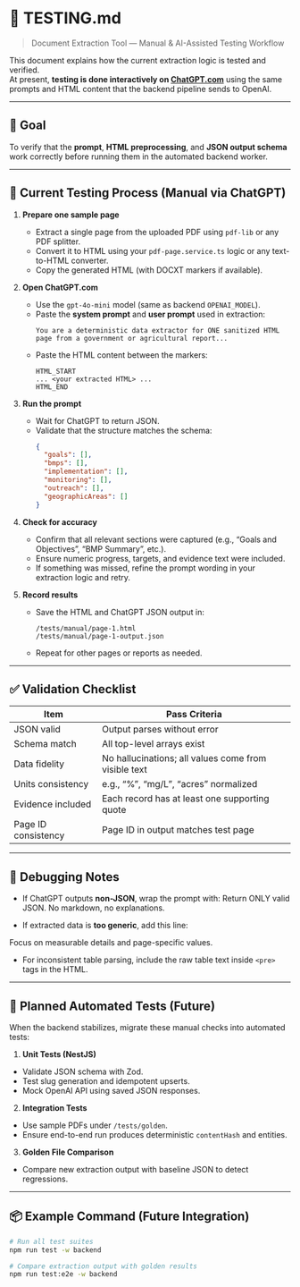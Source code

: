 # 🧪 TESTING.md

> Document Extraction Tool — Manual & AI-Assisted Testing Workflow

This document explains how the current extraction logic is tested and verified.  
At present, **testing is done interactively on [ChatGPT.com](https://chat.openai.com)** using the same prompts and HTML content that the backend pipeline sends to OpenAI.

---

## 🎯 Goal

To verify that the **prompt**, **HTML preprocessing**, and **JSON output schema** work correctly before running them in the automated backend worker.

---

## 🧩 Current Testing Process (Manual via ChatGPT)

1. **Prepare one sample page**
   - Extract a single page from the uploaded PDF using `pdf-lib` or any PDF splitter.
   - Convert it to HTML using your `pdf-page.service.ts` logic or any text-to-HTML converter.
   - Copy the generated HTML (with DOCXT markers if available).

2. **Open ChatGPT.com**
   - Use the `gpt-4o-mini` model (same as backend `OPENAI_MODEL`).
   - Paste the **system prompt** and **user prompt** used in extraction:
     ```text
     You are a deterministic data extractor for ONE sanitized HTML page from a government or agricultural report...
     ```
   - Paste the HTML content between the markers:
     ```
     HTML_START
     ... <your extracted HTML> ...
     HTML_END
     ```

3. **Run the prompt**
   - Wait for ChatGPT to return JSON.
   - Validate that the structure matches the schema:
     ```json
     {
       "goals": [],
       "bmps": [],
       "implementation": [],
       "monitoring": [],
       "outreach": [],
       "geographicAreas": []
     }
     ```

4. **Check for accuracy**
   - Confirm that all relevant sections were captured (e.g., “Goals and Objectives”, “BMP Summary”, etc.).
   - Ensure numeric progress, targets, and evidence text were included.
   - If something was missed, refine the prompt wording in your extraction logic and retry.

5. **Record results**
   - Save the HTML and ChatGPT JSON output in:
     ```
     /tests/manual/page-1.html
     /tests/manual/page-1-output.json
     ```
   - Repeat for other pages or reports as needed.

---

## ✅ Validation Checklist

| Item                | Pass Criteria                                        |
| ------------------- | ---------------------------------------------------- |
| JSON valid          | Output parses without error                          |
| Schema match        | All top-level arrays exist                           |
| Data fidelity       | No hallucinations; all values come from visible text |
| Units consistency   | e.g., “%”, “mg/L”, “acres” normalized                |
| Evidence included   | Each record has at least one supporting quote        |
| Page ID consistency | Page ID in output matches test page                  |

---

## 🧠 Debugging Notes

- If ChatGPT outputs **non-JSON**, wrap the prompt with:
  Return ONLY valid JSON. No markdown, no explanations.

- If extracted data is **too generic**, add this line:

Focus on measurable details and page-specific values.

- For inconsistent table parsing, include the raw table text inside `<pre>` tags in the HTML.

---

## 🧰 Planned Automated Tests (Future)

When the backend stabilizes, migrate these manual checks into automated tests:

1. **Unit Tests (NestJS)**

- Validate JSON schema with Zod.
- Test slug generation and idempotent upserts.
- Mock OpenAI API using saved JSON responses.

2. **Integration Tests**

- Use sample PDFs under `/tests/golden`.
- Ensure end-to-end run produces deterministic `contentHash` and entities.

3. **Golden File Comparison**

- Compare new extraction output with baseline JSON to detect regressions.

---

## 📦 Example Command (Future Integration)

```bash
# Run all test suites
npm run test -w backend

# Compare extraction output with golden results
npm run test:e2e -w backend
```
